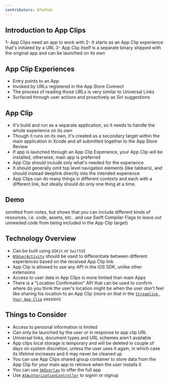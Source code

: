```yaml
---
contributors: ATahhan
---
```


## Introduction to App Clips

1- App Clips need an app to work with
2- It starts as an App Clip experience that's initiated by a URL
3- App Clip itself is a separate binary shipped with the original app and can be launched on its own

## App Clip Experiences

* Entry points to an App
* Invoked by URLs registered in the App Store Connect
* The process of reading those URLs is very similar to Universal Links
* Surfaced through user actions and proactively as Siri suggestions

## App Clip

* It's build and run as a separate application, so it needs to handle the whole experience on its own
* Though it runs on its own, it's created as a secondary target within the main application in Xcode and all submitted together to the App Store Review
* If app is launched through an App Clip Experience, your App Clip will be installed, otherwise, main app is preferred
* App Clip should include only what's needed for the experience
* It should generally omit top level navigation elements (like tabbars), and should instead deeplink directly into the intended experience
* App Clips can do many things in different contexts and each with a different link, but ideally should do only one thing at a time.

## Demo

(omitted from notes, but shows that you can include different kinds of resources, i.e. code, assets, etc.. and use Swift Compiler Flags to leave out unneeded code from being included in the App Clip target)

## Technology Overview

* Can be built using `UIKit` or `SwiftUI`
* [`NSUserActivity`][nsUserActivityDoc] should be used to differentiate between different experiences based on the received App Clip link
* App Clip is allowed to use any API in the iOS SDK, unlike other extensions
* Access to user data in App Clips is more limited than main Apps
* There is a "Location Confirmation" API that can be used to confirm where do you think the user's location might be when the user don't feel like sharing his location to an App Clip (more on that in the [`Streamline Your App Clip`][streamlineSessionLink] session)

## Things to Consider

* Access to personal information is limited
* Can only be launched by the user or in response to app clip URL
* Universal links, document types and URL schemes aren't available
* App clips local storage is temporary and will be deleted in couple of days on system discretion, unless the user uses it again, in which case its lifetime increases and it may never be cleaned up
* You can use App Clips shared group container to store data from the App Clip for your main app to retrieve when the user installs it
* You can use [`SKOverlay`][skOverlayDoc] to offer the full app
* Use [`ASAuthorizationController`][authorizationControllerDoc] to signin or signup

[nsUserActivityDoc]: https://developer.apple.com/documentation/foundation/nsuseractivity
[streamlineSessionLink]: https://developer.apple.com/videos/play/wwdc2020/10120/
[skOverlayDoc]: https://developer.apple.com/documentation/storekit/skoverlay
[authorizationControllerDoc]: https://developer.apple.com/documentation/authenticationservices/asauthorizationcontroller?language=objc